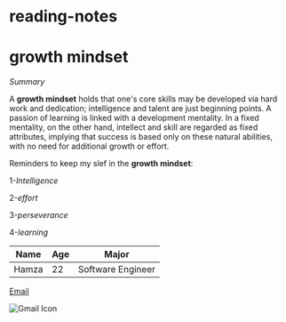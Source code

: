 # reading-notes
# growth mindset
*Summary*

A **growth mindset** holds that one's core skills may be developed via hard work and dedication; intelligence and talent are just beginning points. A passion of learning is linked with a development mentality.
In a fixed mentality, on the other hand, intellect and skill are regarded as fixed attributes, implying that success is based only on these natural abilities, with no need for additional growth or effort.

Reminders to keep my slef in the **growth mindset**:

1-*Intelligence*

2-*effort*

3-*perseverance*

4-*learning*


|Name|Age|Major|
|-----|--|-----------------|
|Hamza|22|Software Engineer|


[Email](https://mail.google.com/)


![Gmail Icon](https://encrypted-tbn0.gstatic.com/images?q=tbn:ANd9GcQsj0IaimLQXDp99teX1fX-zp2HcpWwn0hgLA&usqp=CAU)
